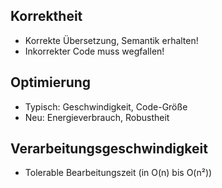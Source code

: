 ## Korrektheit
- Korrekte Übersetzung, Semantik erhalten!
- Inkorrekter Code muss wegfallen!

## Optimierung
- Typisch: Geschwindigkeit, Code-Größe
- Neu: Energieverbrauch, Robustheit

## Verarbeitungsgeschwindigkeit
- Tolerable Bearbeitungszeit (in O(n) bis O(n²))

